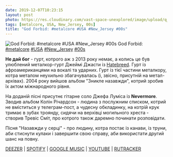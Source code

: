 ```yaml
---
date: 2019-12-07T10:23:15
layout: post
photo: https://res.cloudinary.com/vast-space-unexplored/image/upload/q_auto,dpr_auto,w_auto/photos/photo_814_07-12-2019_10-23-15.jpg
tags: [metalcore, USA, New_Jersey, 00s]
title: "God Forbid: #metalcore #USA #New_Jersey #00s"
---
```

![God Forbid: #metalcore #USA #New_Jersey #00s](https://res.cloudinary.com/vast-space-unexplored/image/upload/q_auto,dpr_auto,w_auto/photos/photo_814_07-12-2019_10-23-15.jpg)
God Forbid: [#metalcore](/tags/#metalcore) [#USA](/tags/#USA) [#New_Jersey](/tags/#New_Jersey) [#00s](/tags/#00s)

**Не дай бог** - гурт, котрого аж з 2013 року немає, а колись це був улюблений металкор-гурт Джеймі Джасти із [Hatebreed](/2019-12-03-hatebreed--hardcore-usa-connecticut-00s-). Гурт із афроамериканцями на вокалі та ударних. Гурт із тієї частини металкору, котра металом неухильно збагачувалась (і, звісно, присутній на метал-архівах). 2004 року вийшов альбом &quot;Зникле назавжди&quot;, котрий зробив їх актом міжнародного рівня.

На доданій пісні присутнє гітарне соло Джефа Луміса із **Nevermore**. Зводив альбом Колін Річардсон - людина з послужним списком, котрий не вміститься у телеграм-пост, а чудесну обкладинку, на котрій крук тримає в зубах троянду, сидячи на верхівці могильного хреста - створив Тревіс Сміт, про котрого також даремно починати розповідати.

Пісня &quot;Назавжди у серці&quot; - про людину, котра постає із канави, із труни, аби стиснути кулаки і завершити свою справу, аби використати другий шанс на повну.

[DEEZER](https://www.deezer.com/album/11318686?utm_source=deezer&amp;utm_content=album-11318686&amp;utm_term=1601611822_1575705892&amp;utm_medium=web)  | [SPOTIFY](https://open.spotify.com/album/5PHjLRZ0CuXQimCkAwShuC)  | [GOOGLE MUSIC](https://play.google.com/music/m/Btdfilayvf7dtcsktteafakyn7e?t=Gone_Forever_-_God_Forbid) \| [YOUTUBE](https://www.youtube.com/playlist?list=OLAK5uy_kHjhkSh5VA_noGUIPRXJpuVv7KttWj3SM) \| [RUTRACKER](https://rutracker.org/forum/viewtopic.php?t=3375525)
